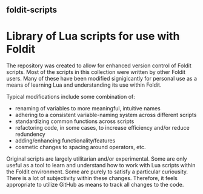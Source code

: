 ## foldit-scripts
# Library of Lua scripts for use with Foldit

The repository was created to allow for enhanced version control of Foldit scripts. Most of the scripts in this collection were written by other Foldit users. Many of these have been modified signigicantly for personal use as a means of learning Lua and understanding its use within Foldit.

Typical modifications include some combination of:
- renaming of variables to more meaningful, intuitive names
- adhering to a consistent variable-naming system across different scripts
- standardizing common functions across scripts
- refactoring code, in some cases, to increase efficiency and/or reduce redundency
- adding/enhancing functionality/features
- cosmetic changes to spacing around operators, etc.

Original scripts are largely utilitarian and/or experimental. Some are only useful as a tool to learn and understand how to work with Lua scripts within the Foldit environment. Some are purely to satisfy a particular curiousity. There is a lot of subjectivity within these changes. Therefore, it feels appropriate to utilize GitHub as means to track all changes to the code.

